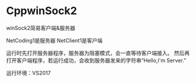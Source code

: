 # CppwinSock2
winSock2简易客户端&amp;服务器

NetCoding1是服务器
NetClient1是客户端

运行时先打开服务器程序，服务器为阻塞模式，会一直等待客户端接入。
然后再打开客户端程序，若运行成功，会收到服务器发来的字符串“Hello,I'm Server.”

运行环境：VS2017
